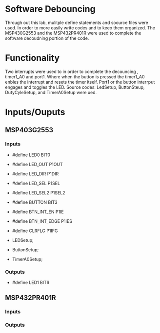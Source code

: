 # Software Debouncing
Through out this lab, mulitple define statements and soource files were used. In order to more easily write codes and to keeo them organized. The MSP430G2553 and the MSP432PR401R were used to complete the software decoudning portion of the code.

# Functionality
Two interrupts were used to in order to complete the decouncing , timer1_A0 and port1. Where when the button is pressed the timer1_A0 enbles the interrupt and resets the timer itself. Port1 or the button interrput engages and toggles the LED. Source codes: LedSetup, ButtonSteup, DutyCyleSetup, and TimerA0Setup were ued.  

# Inputs/Ouputs
## MSP403G2553
### Inputs
- #define LED0 BIT0
- #define LED_OUT P1OUT
- #define LED_DIR P1DIR
- #define LED_SEL P1SEL
- #define LED_SEL2 P1SEL2
- #define BUTTON BIT3
- #define BTN_INT_EN P1IE
- #define BTN_INT_EDGE P1IES
- #define CLRFLG P1IFG

- LEDSetup;
- ButtonSetup;
- TimerA0Setup;

### Outputs
- #define LED1 BIT6

## MSP432PR401R
### Inputs

### Outputs
